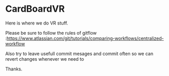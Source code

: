 # CardBoardVR

Here is where we do VR stuff.

Please be sure to follow the rules of gitflow  :https://www.atlassian.com/git/tutorials/comparing-workflows/centralized-workflow

Also try to leave usefull commit mesages and commit often so we can revert changes whenever we need to 

Thanks.
